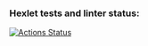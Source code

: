 ### Hexlet tests and linter status:
[![Actions Status](https://github.com/leovas1972/frontend-project-lvl1/workflows/hexlet-check/badge.svg)](https://github.com/leovas1972/frontend-project-lvl1/actions)